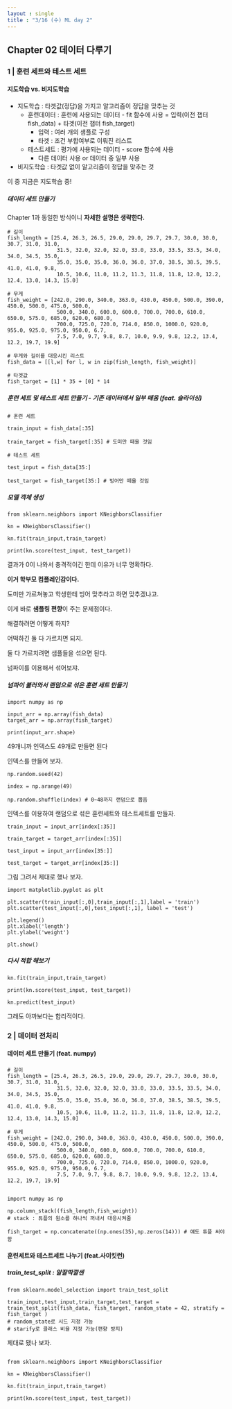 ```yaml
---
layout : single
title : "3/16 (수) ML day 2" 
---
```

## Chapter 02 데이터 다루기

### 1 | 훈련 세트와 테스트 세트

#### 지도학습 vs. 비지도학습

- 지도학습 : 타겟값(정답)을 가지고 알고리즘이 정답을 맞추는 것
  * 훈련데이터 : 훈련에 사용되는 데이터 -  fit 함수에 사용 
  = 입력(이전 챕터 fish_data) + 타겟(이전 챕터 fish_target)
    + 입력 : 여러 개의 샘플로 구성
    + 타겟 : 조건 부합여부로 이뤄진 리스트
  * 테스트세트 : 평가에 사용되는 데이터 - score 함수에 사용
    + 다른 데이터 사용 or 데이터 중 일부 사용
- 비지도학습 : 타겟값 없이 알고리즘이 정답을 맞추는 것

이 중 지금은 지도학습 중!

##### 데이터 세트 만들기

Chapter 1과 동일한 방식이니 **자세한 설명은 생략한다.**

```
# 길이
fish_length = [25.4, 26.3, 26.5, 29.0, 29.0, 29.7, 29.7, 30.0, 30.0, 30.7, 31.0, 31.0, 
                31.5, 32.0, 32.0, 32.0, 33.0, 33.0, 33.5, 33.5, 34.0, 34.0, 34.5, 35.0, 
                35.0, 35.0, 35.0, 36.0, 36.0, 37.0, 38.5, 38.5, 39.5, 41.0, 41.0, 9.8, 
                10.5, 10.6, 11.0, 11.2, 11.3, 11.8, 11.8, 12.0, 12.2, 12.4, 13.0, 14.3, 15.0]

# 무게
fish_weight = [242.0, 290.0, 340.0, 363.0, 430.0, 450.0, 500.0, 390.0, 450.0, 500.0, 475.0, 500.0, 
                500.0, 340.0, 600.0, 600.0, 700.0, 700.0, 610.0, 650.0, 575.0, 685.0, 620.0, 680.0, 
                700.0, 725.0, 720.0, 714.0, 850.0, 1000.0, 920.0, 955.0, 925.0, 975.0, 950.0, 6.7, 
                7.5, 7.0, 9.7, 9.8, 8.7, 10.0, 9.9, 9.8, 12.2, 13.4, 12.2, 19.7, 19.9]

# 무게와 길이를 대응시킨 리스트
fish_data = [[l,w] for l, w in zip(fish_length, fish_weight)]

# 타겟값
fish_target = [1] * 35 + [0] * 14
```
##### 훈련 세트 및 테스트 세트 만들기 - 기존 데이터에서 일부 떼옴 (feat. 슬라이싱)

```
# 훈련 세트

train_input = fish_data[:35]

train_target = fish_target[:35] # 도미만 떼올 것임

# 테스트 세트

test_input = fish_data[35:]

test_target = fish_target[35:] # 빙어만 떼올 것임
```

##### 모델 객체 생성

```
from sklearn.neighbors import KNeighborsClassifier

kn = KNeighborsClassifier()

kn.fit(train_input,train_target)

print(kn.score(test_input, test_target))
```

결과가 0이 나와서 충격적이긴 한데 이유가 너무 명확하다.  

**이거 학부모 컴플레인감이다.**   

도미만 가르쳐놓고 학생한테 빙어 맞추라고 하면 맞추겠냐고.  


이게 바로 **샘플링 편향**이 주는 문제점이다.  

해결하려면 어떻게 하지?  

어떡하긴 둘 다 가르치면 되지.  


둘 다 가르치려면 샘플들을 섞으면 된다.   

넘파이를 이용해서 섞어보쟈.  


##### 넘파이 불러와서 랜덤으로 섞은 훈련 세트 만들기


```
import numpy as np

input_arr = np.array(fish_data)
target_arr = np.array(fish_target)

print(input_arr.shape)
```

49개니까 인덱스도 49개로 만들면 된다

인덱스를 만들어 보자.

```
np.random.seed(42)

index = np.arange(49)

np.random.shuffle(index) # 0~48까지 랜덤으로 뽑음

```

인덱스를 이용하여 랜덤으로 섞은 훈련세트와 테스트세트를 만들자.

```
train_input = input_arr[index[:35]]

train_target = target_arr[index[:35]]

test_input = input_arr[index[35:]]

test_target = target_arr[index[35:]]
```

그림 그려서 제대로 했나 보자.

```
import matplotlib.pyplot as plt

plt.scatter(train_input[:,0],train_input[:,1],label = 'train')
plt.scatter(test_input[:,0],test_input[:,1], label = 'test')

plt.legend()
plt.xlabel('length')
plt.ylabel('weight')

plt.show()
```

##### 다시 적합 해보기

```
kn.fit(train_input,train_target)

print(kn.score(test_input, test_target))

kn.predict(test_input)
```

그래도 아까보다는 합리적이다.

### 2 | 데이터 전처리

#### 데이터 세트 만들기 (feat. numpy)



```
# 길이
fish_length = [25.4, 26.3, 26.5, 29.0, 29.0, 29.7, 29.7, 30.0, 30.0, 30.7, 31.0, 31.0, 
                31.5, 32.0, 32.0, 32.0, 33.0, 33.0, 33.5, 33.5, 34.0, 34.0, 34.5, 35.0, 
                35.0, 35.0, 35.0, 36.0, 36.0, 37.0, 38.5, 38.5, 39.5, 41.0, 41.0, 9.8, 
                10.5, 10.6, 11.0, 11.2, 11.3, 11.8, 11.8, 12.0, 12.2, 12.4, 13.0, 14.3, 15.0]

# 무게
fish_weight = [242.0, 290.0, 340.0, 363.0, 430.0, 450.0, 500.0, 390.0, 450.0, 500.0, 475.0, 500.0, 
                500.0, 340.0, 600.0, 600.0, 700.0, 700.0, 610.0, 650.0, 575.0, 685.0, 620.0, 680.0, 
                700.0, 725.0, 720.0, 714.0, 850.0, 1000.0, 920.0, 955.0, 925.0, 975.0, 950.0, 6.7, 
                7.5, 7.0, 9.7, 9.8, 8.7, 10.0, 9.9, 9.8, 12.2, 13.4, 12.2, 19.7, 19.9]


import numpy as np

np.column_stack((fish_length,fish_weight))
# stack : 튜플의 원소를 하나씩 꺼내서 대응시켜줌

fish_target = np.concatenate((np.ones(35),np.zeros(14))) # 얘도 튜플 써야 함
```

#### 훈련세트와 테스트세트 나누기 (feat.사이킷런)

##### train_test_split : 알잘딱깔센

```
from sklearn.model_selection import train_test_split

train_input,test_input,train_target,test_target = train_test_split(fish_data, fish_target, random_state = 42, stratify = fish_target )
# random_state로 시드 지정 가능
# starify로 클래스 비율 지정 가능(편향 방지)
```

제대로 됐나 보자.


```

from sklearn.neighbors import KNeighborsClassifier

kn = KNeighborsClassifier()

kn.fit(train_input,train_target)

print(kn.score(test_input, test_target))

```


